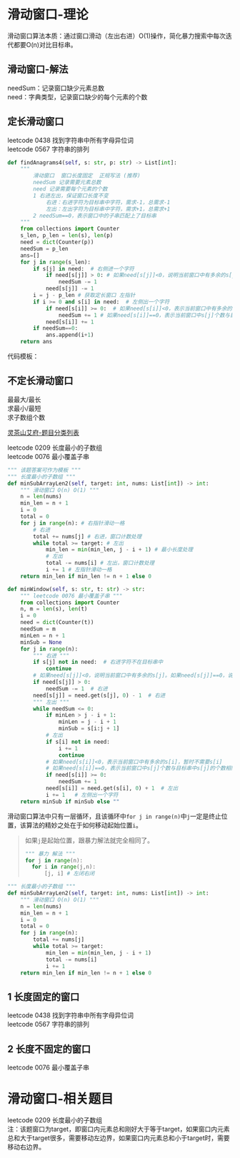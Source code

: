 # 滑动窗口-理论
滑动窗口算法本质：通过窗口滑动（左出右进）O(1)操作，简化暴力搜索中每次迭代都要O(n)对比目标串。

## 滑动窗口-解法
needSum：记录窗口缺少元素总数  
need：字典类型，记录窗口缺少的每个元素的个数  
## 定长滑动窗口
leetcode 0438 找到字符串中所有字母异位词  
leetcode 0567 字符串的排列 

```python
def findAnagrams4(self, s: str, p: str) -> List[int]:
    """
        滑动窗口  窗口长度固定  正规写法 (推荐)
        needSum 记录需要元素总数
        need 记录需要每个元素的个数
        1 右进左出，保证窗口长度不变
            右进：右进字符为目标串中字符，需求-1，总需求-1
            左出：左出字符为目标串中字符，需求+1，总需求+1
        2 needSum==0，表示窗口中的子串匹配上了目标串
    """
    from collections import Counter
    s_len, p_len = len(s), len(p)
    need = dict(Counter(p))
    needSum = p_len
    ans=[]
    for j in range(s_len):
        if s[j] in need:  # 右侧进一个字符
            if need[s[j]] > 0: # 如果need[s[j]]<0，说明当前窗口中有多余的s[j]。如果need[s[j]]==0，说明窗口中s[j]的个数与目标串中s[j]的个数相同，暂时不需要s[j]
                needSum -= 1
            need[s[j]] -= 1
        i = j - p_len # 获取定长窗口 左指针
        if i >= 0 and s[i] in need:  # 左侧出一个字符
            if need[s[i]] >= 0:  # 如果need[s[i]]<0，表示当前窗口中有多余的s[i]，暂时不需要s[i]
                needSum += 1 # 如果need[s[i]]==0，表示当前窗口中s[j]个数与目标串中s[j]的个数相同，但是现在左侧要弹出一个是s[j]，窗口中从刚好不需要就变成需要一个s[j]
            need[s[i]] += 1
        if needSum==0:
            ans.append(i+1)
    return ans
```


代码模板：  
## 不定长滑动窗口

最最大/最长  
求最小/最短  
求子数组个数   

[灵茶山艾府-题目分类列表](https://leetcode.cn/discuss/post/3578981/ti-dan-hua-dong-chuang-kou-ding-chang-bu-rzz7/)

leetcode 0209 长度最小的子数组  
leetcode 0076 最小覆盖子串
```python
""" 该题答案可作为模板 """
""" 长度最小的子数组 """
def minSubArrayLen2(self, target: int, nums: List[int]) -> int:
    """ 滑动窗口 O(n) O(1) """
    n = len(nums)
    min_len = n + 1
    i = 0
    total = 0
    for j in range(n): # 右指针滑动一格
        # 右进
        total += nums[j] # 右进，窗口计数处理
        while total >= target: # 左出
            min_len = min(min_len, j - i + 1) # 最小长度处理
            # 左出
            total -= nums[i] # 左出，窗口计数处理
            i += 1 # 左指针滑动一格
    return min_len if min_len != n + 1 else 0
```

```python
def minWindow(self, s: str, t: str) -> str:
    """ leetcode 0076 最小覆盖子串 """
    from collections import Counter
    n, m = len(s), len(t)
    i = 0
    need = dict(Counter(t))
    needSum = m
    minLen = n + 1
    minSub = None
    for j in range(n):
        """ 右进 """
        if s[j] not in need:  # 右进字符不在目标串中
            continue
        # 如果need[s[j]]<0，说明当前窗口中有多余的s[j]。如果need[s[j]]==0，说明窗口中s[j]的个数与目标串中s[j]的个数相同，暂时不需要s[j]
        if need[s[j]] > 0:
            needSum -= 1  # 右进
        need[s[j]] = need.get(s[j], 0) - 1  # 右进
        """ 左出 """
        while needSum <= 0:
            if minLen > j - i + 1:
                minLen = j - i + 1
                minSub = s[i:j + 1]
            # 左出
            if s[i] not in need:
                i += 1
                continue
            # 如果need[s[i]]<0，表示当前窗口中有多余的s[i]，暂时不需要s[i]
            # 如果need[s[i]]==0，表示当前窗口中s[j]个数与目标串中s[j]的个数相同，但是现在左侧要弹出一个是s[j]，窗口中从刚好不需要就变成需要一个s[j]
            if need[s[i]] >= 0: 
                needSum += 1
            need[s[i]] = need.get(s[i], 0) + 1  # 左出
            i += 1   # 左侧出一个字符
    return minSub if minSub else ""
```


滑动窗口算法中只有一层循环，且该循环中`for j in range(n)`中`j`一定是终止位置，该算法的精妙之处在于如何移动起始位置`i`。
> 如果`j`是起始位置，跟暴力解法就完全相同了。  
> ```python 
> """ 暴力 解法 """
> for j in range(n):
>   for i in range(j,n):
>       [j, i] # 左闭右闭 
> ```

```python
""" 长度最小的子数组 """
def minSubArrayLen2(self, target: int, nums: List[int]) -> int:
    """ 滑动窗口 O(n) O(1) """
    n = len(nums)
    min_len = n + 1
    i = 0
    total = 0
    for j in range(n):
        total += nums[j]
        while total >= target:
            min_len = min(min_len, j - i + 1)
            total -= nums[i]
            i += 1
    return min_len if min_len != n + 1 else 0
```
## 1 长度固定的窗口
leetcode 0438 找到字符串中所有字母异位词  
leetcode 0567 字符串的排列  

## 2 长度不固定的窗口
leetcode 0076 最小覆盖子串


# 滑动窗口-相关题目
leetcode 0209 长度最小的子数组  
注：该题窗口为target，即窗口内元素总和刚好大于等于target，如果窗口内元素总和大于target很多，需要移动左边界，如果窗口内元素总和小于target时，需要移动右边界。  


